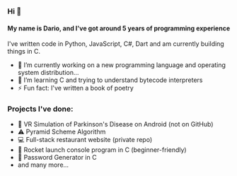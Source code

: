 ### Hi 👋

#### My name is Dario, and I've got around 5 years of programming experience

I've written code in Python, JavaScript, C#, Dart and am currently building things in C.

- 🔭 I’m currently working on a new programming language and operating system distribution...
- 🌱 I’m learning C and trying to understand bytecode interpreters
- ⚡ Fun fact: I've written a book of poetry

### Projects I've done:

- 👾 VR Simulation of Parkinson's Disease on Android (not on GitHub)
- ⚠️ Pyramid Scheme Algorithm
- 💻 Full-stack restaurant website (private repo)
- 🚀 Rocket launch console program in C (beginner-friendly)
- 🔑 Password Generator in C
- and many more...
